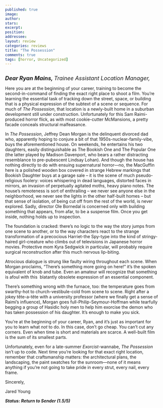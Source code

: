 ```yaml
---
published: true
image:
author: 
stars: 
excerpt: 
position: 
addressee: 
layout: review
categories: reviews
title: "The Possession"
comments: true
tags: [horror, Uncategorized]
---
```

<div><p><span class="full-image-block ssNonEditable"><span><a href="/letters/2012/9/4/the-possession.html"><img src="http://static.squarespace.com/static/5005f6bcc4aa41161b33e89e/5329cf1fe4b07c068ebf74de/5329cf1fe4b07c068ebf76f8/1346781491004/The%20Possession.jpg" alt="" /></a></span></span></p>
<p><em><span style="font-size:130%;"><strong>Dear Ryan Mains, </strong>Trainee Assistant Location Manager,</span></em></p>
<p>Here you are at the beginning of your career, training to become the second-in-command of finding the exact right place to shoot a film. You&rsquo;re learning the essential task of tracking down the street, space, or building that is a physical expression of the subtext of a scene or sequence. For much of <em>The Possession</em>, that location is a newly-built home in a suburban development still under construction. Unfortunately for this Sam Raimi-produced horror flick, as with most cookie-cutter McMansions, a pretty facade conceals structural malfeasance.</p>
<p>In <em>The Possession</em>, Jeffrey Dean Morgan is the delinquent divorced dad who, apparently hoping to conjure a bit of that 1950s-nuclear-family-vibe, buys the aforementioned house. On weekends, he entertains his two daughters, easily distinguishable as The Bookish One and The Popular One (the latter played by Madison Davenport, who bears a rather distracting resemblance to pre-pubescent Lindsay Lohan). And though the house has nothing directly to do with ensuing supernatural horror&mdash;no, the MacGuffin here is a polished wooden box covered in strange Hebrew markings that Bookish Daughter buys at a garage sale &ndash; it is the scene of much pseudo-religious foolery: voices whispering in dead languages, distorted faces in mirrors, an invasion of perpetually agitated moths, heavy piano notes. The house&rsquo;s remoteness is sort of enthralling &ndash; we never see anyone else in the neighborhood, we never see the lights in the other half-built homes &ndash; but that sense of isolation, of being cut off from the rest of the world, is never explored. Sadly, director Ole Bornedal is concerned only with building something that appears, from afar, to be a suspense film. Once you get inside, nothing holds up to inspection.</p>
<p>The foundation is cracked: there&rsquo;s no logic to the way the story jumps from one scene to another, or to the way characters react to the strange transformation of a precocious Harriet-the Spy-type into the kind of stringy-haired girl-creature who climbs out of televisions in Japanese horror movies. Protective mom Kyra Sedgwick in particular, will probably require surgical reconstruction after this much nervous lip-biting.</p>
<p>Atrocious dialogue is strung like faulty wiring throughout each scene. When Morgan proclaims, &ldquo;There&rsquo;s something more going on here!&rdquo; it&rsquo;s the spoken equivalent of knob and tube. Even an amateur will recognize that something is afoul with this &nbsp;blatantly obsolete expression of an essential component.</p>
<p>There&rsquo;s something wrong with the furnace, too: the temperature goes from swarthy-hot to church-vestibule-cold from scene to scene. Right after a jokey t&ecirc;te-a-t&ecirc;te with a university professor (where we finally get a sense of Raimi&rsquo;s influence), Morgan goes full-Philip-Seymour-Hoffman while tearfully begging a group of Hasidic holy men to help him exorcise the demon who has taken possession of his daughter. It&rsquo;s enough to make you sick.</p>
<p>You&rsquo;re at the beginning of your career, Ryan, and it&rsquo;s just as important for you to learn what <em>not </em>to do. In this case, don&rsquo;t go cheap. You can&rsquo;t cut any corners. Even when time is short and materials are scarce. A well-built film is the sum of its smallest parts.</p>
<p>Unfortunately, even for a late-summer <em>Exorcist</em>-wannabe, <em>The Possession</em> isn&rsquo;t up to code. Next time you&rsquo;re looking for that exact right location, remember that craftsmanship matters: the architectural plans, the landscaping, the paint swatches for the sunroom&mdash;none of it means anything if you&rsquo;re not going to take pride in every strut, every nail, every frame.</p>
<p>Sincerely,</p>
<p>Jared Young</p>
<p><strong><em>Status: Return to Sender (1.5/5)</em></strong></p></div>
